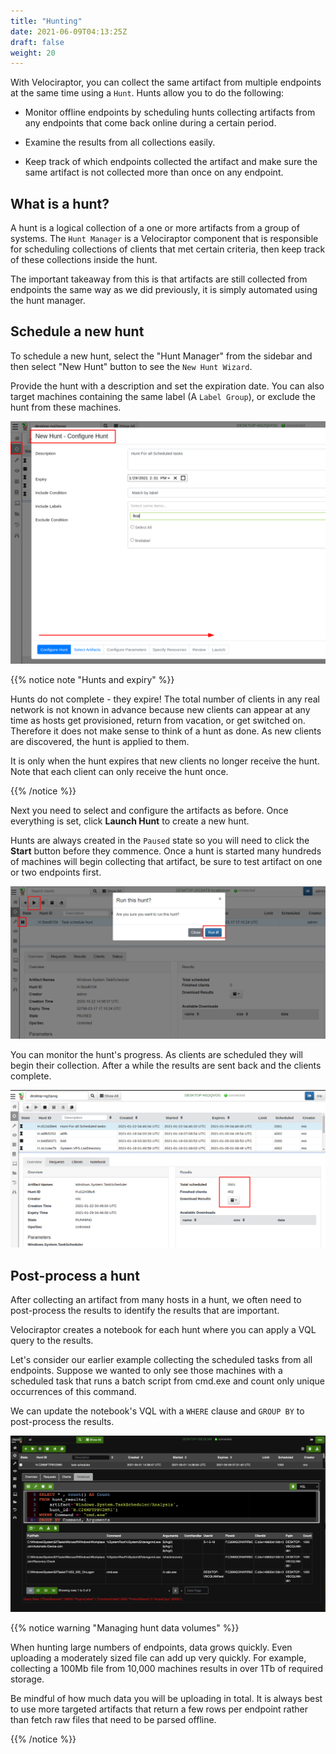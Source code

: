 ```yaml
---
title: "Hunting"
date: 2021-06-09T04:13:25Z
draft: false
weight: 20
---
```


With Velociraptor, you can collect the same artifact from multiple endpoints at the same time using a `Hunt`. Hunts allow you to do the following:

* Monitor offline endpoints by scheduling hunts collecting artifacts from any
   endpoints that come back online during a certain period.

* Examine the results from all collections easily.

* Keep track of which endpoints collected the
   artifact and make sure the same artifact is not collected more than
   once on any endpoint.

## What is a hunt?

A hunt is a logical collection of a one or more artifacts from a group
of systems. The `Hunt Manager` is a Velociraptor component that is
responsible for scheduling collections of clients that met certain
criteria, then keep track of these collections inside the hunt.

The important takeaway from this is that artifacts are still collected
from endpoints the same way as we did previously, it is simply
automated using the hunt manager.

## Schedule a new hunt

To schedule a new hunt, select the "Hunt Manager" <i class="fas
fa-crosshairs"></i> from the sidebar and then select "New Hunt" button
<i class="fas fa-plus"></i> to see the `New Hunt Wizard`.

Provide the hunt with a description and set the expiration date. You can also target
machines containing the same label (A `Label Group`), or exclude the
hunt from these machines.

![New Hunt](image89.png)


{{% notice note "Hunts and expiry" %}}

Hunts do not complete - they expire! The total number of clients in
any real network is not known in advance because new clients can
appear at any time as hosts get provisioned, return from vacation, or
get switched on. Therefore it does not make sense to think of a hunt
as done. As new clients are discovered, the hunt is applied to them.

It is only when the hunt expires that new clients no longer receive
the hunt. Note that each client can only receive the hunt once.

{{% /notice %}}


Next you need to select and configure the artifacts as before. Once
everything is set, click **Launch Hunt** to create a new hunt.

Hunts are always created in the `Paused` state so you will need to
click the **Start** button before they commence. Once
a hunt is started many hundreds of machines will begin collecting that
artifact, be sure to test artifact on one or two endpoints
first.

![Start Hunt](image90.png)

You can monitor the hunt's progress. As clients are scheduled
they will begin their collection. After a while the results are sent
back and the clients complete.

![Monitoring hunt progress](image92.png)

## Post-process a hunt

After collecting an artifact from many hosts in a hunt, we often need
to post-process the results to identify the results that are
important.

Velociraptor creates a notebook for each hunt where you can apply a
VQL query to the results.

Let's consider our earlier example collecting the scheduled tasks from
all endpoints. Suppose we wanted to only see those machines with a scheduled task that runs a batch script from cmd.exe and count
only unique occurrences of this command.

We can update the notebook's VQL with a `WHERE` clause and `GROUP BY`
to post-process the results.

![Post Processing](image95.png)


{{% notice warning "Managing hunt data volumes" %}}

When hunting large numbers of endpoints, data grows quickly. Even
uploading a moderately sized file can add up very quickly. For example,
collecting a 100Mb file from 10,000 machines results in over 1Tb of
required storage.

Be mindful of how much data you will be uploading in total. It is
always best to use more targeted artifacts that return a few rows per
endpoint rather than fetch raw files that need to be parsed offline.

{{% /notice %}}
